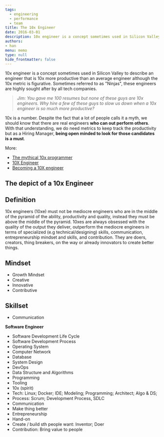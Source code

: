```yaml
---
tags: 
  - engineering
  - performance
  - team
title: The 10x Engineer
date: 2016-03-01
description: 10x engineer is a concept sometimes used in Silicon Valley to describe an engineer that is 10x more productive than an average engineer although the 10x metric is figurative. Sometimes referred to as "Ninjas", these engineers are highly sought after by all tech companies.
authors: 
- han
menu: memo
type: null
hide_frontmatter: false
---
```


10x engineer is a concept sometimes used in Silicon Valley to describe an engineer that is 10x more productive than an average engineer although the 10x metric is figurative. Sometimes referred to as "Ninjas", these engineers are highly sought after by all tech companies.

> *Jim: You gave me 100 resumes but none of these guys are 10x engineers. Why hire a few of these guys to slow us down when a 10x engineer is so much more productive?*

10x is a number. Despite the fact that a lot of people calls it a myth, we should know that there are real engineers **who can out perform others**. With that understanding, we do need metrics to keep track the productivity but as a Hiring Manager, **being open minded to look for those candidates is a must**.

More:

* [The mythical 10x programmer](http://antirez.com/news/112)
* [10X Engineer](https://gorillalogic.com/blog/10x-engineer-series-part-1-2/)
* [Becoming a 10X engineer](https://hackernoon.com/becoming-a-10x-engineer-is-it-possible-a8cf593392c3)

## The depict of a 10x Engineer
## Definition
10x engineers (10xe) must not be mediocre engineers who are in the middle of the pyramid of the ability, productivity and quality, instead they must be above the middle of the pyramid. 10xes are always obsessed with the quality of the output they deliver, outperform the mediocre engineers in terms of specialized (e.g technical/designing) skills, communication, entrepreneurship mindset and skills, and contribution. They are doers, creators, thing breakers, on the way or already innovators to create better things.

## Mindset
* Growth Mindset
* Creative
* Innovative
* Contributive

## Skillset
* Communication

**Software Engineer**

* Software Development Life Cycle
* Software Development Process
* Operating System
* Computer Network
* Database
* System Design
* DevOps
* Data Structure and Algorithms
* Programming
* Tooling
* 10x (spirit)
* Tech: Linux; Docker; IDE; Modeling; Programming; Architect; Algo & DS; 
* Process: Scrum; Development Process, SDLC
* Communication
* Make thing better
* Entrepreneurship
* Hand-on
* Create / build sth people want: Inventor; Doer
* Contribution: Bring value to people